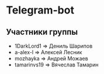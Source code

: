 # Telegram-bot

## Участники группы
* 1DarkLord1 ⇒ Дениль Шарипов
* a-alex-l ⇒ Алексей Лесник
* mozhayka ⇒ Андрей Можаев
* tamarinvs19 ⇒ Вячеслав Тамарин
